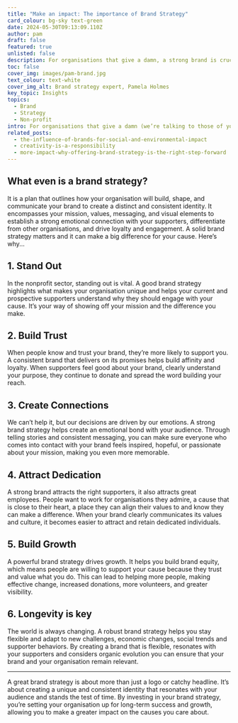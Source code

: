 ```yaml
---
title: "Make an impact: The importance of Brand Strategy"
card_colour: bg-sky text-green
date: 2024-05-30T09:13:09.110Z
author: pam
draft: false
featured: true
unlisted: false
description: For organisations that give a damn, a strong brand is crucial for making an impact. Whether you’re a small non-profit or a well-established organisation, having a clear brand strategy is essential. 
toc: false
cover_img: images/pam-brand.jpg
text_colour: text-white
cover_img_alt: Brand strategy expert, Pamela Holmes
key_topic: Insights
topics:
  - Brand
  - Strategy
  - Non-profit
intro: For organisations that give a damn (we’re talking to those of you who are fighting against injustice, supporting communities and working towards improving and protecting our natural environment), a strong brand is crucial for making an impact. Whether you’re a small non-profit or a well-established organisation, having a clear brand strategy is essential. 
related_posts:
  - the-influence-of-brands-for-social-and-environmental-impact
  - creativity-is-a-responsibility
  - more-impact-why-offering-brand-strategy-is-the-right-step-forward
---
```


## What even is a brand strategy?

It is a plan that outlines how your organisation will build, shape, and communicate your brand to create a distinct and consistent identity. It encompasses your mission, values, messaging, and visual elements to establish a strong emotional connection with your supporters, differentiate from other organisations, and drive loyalty and engagement. A solid brand strategy matters and it can make a big difference for your cause. Here’s why...

## 1. Stand Out 

In the nonprofit sector, standing out is vital. A good brand strategy highlights what makes your organisation unique and helps your current and prospective supporters understand why they should engage with your cause. It’s your way of showing off your mission and the difference you make.

## 2. Build Trust 

When people know and trust your brand, they’re more likely to support you. A consistent brand that delivers on its promises helps build affinity and loyalty. When supporters feel good about your brand, clearly understand your purpose, they continue to donate and spread the word building your reach.

## 3. Create Connections

We can’t help it, but our decisions are driven by our emotions. A strong brand strategy helps create an emotional bond with your audience. Through telling stories and consistent messaging, you can make sure everyone who comes into contact with your brand feels inspired, hopeful, or passionate about your mission, making you even more memorable.

## 4. Attract Dedication

A strong brand attracts the right supporters, it also attracts great employees. People want to work for organisations they admire, a cause that is close to their heart, a place they can align their values to and know they can make a difference. When your brand clearly communicates its values and culture, it becomes easier to attract and retain dedicated individuals.

## 5. Build Growth

A powerful brand strategy drives growth. It helps you build brand equity, which means people are willing to support your cause because they trust and value what you do. This can lead to helping more people, making effective change, increased donations, more volunteers, and greater visibility.

## 6. Longevity is key

The world is always changing. A robust brand strategy helps you stay flexible and adapt to new challenges, economic changes, social trends and supporter behaviors. By creating a brand that is flexible, resonates with your supporters and considers organic evolution you can ensure that your brand and your organisation remain relevant.

---

A great brand strategy is about more than just a logo or catchy headline. It’s about creating a unique and consistent identity that resonates with your audience and stands the test of time. By investing in your brand strategy, you’re setting your organisation up for long-term success and growth, allowing you to make a greater impact on the causes you care about.
